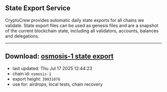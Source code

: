 ## State Export Service
CryptoCrew provides automatic daily state exports for all chains we validate. State export files can be used as genesis files and are a snapshot of the current blockchain state, including all validators, accounts, balances and delegations.

---
**Download: [osmosis-1 state export](https://dl-eu2.ccvalidators.com/SERVICE/osmosis/osmosis-1_export_39931076.json)**
---

- last updated: Thu Jul 17 2025 12:44:23
- chain id: `osmosis-1`
- export height: `39931076`
- use for: airdrops, local tests, chain recovery
